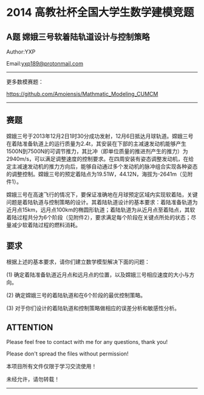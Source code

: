  2014 高教社杯全国大学生数学建模竞题
 ==============================================================
A题  嫦娥三号软着陆轨道设计与控制策略
---------------------------------------------------------------
Author:YXP

Email:yxp189@protonmail.com
***************************************************************
更多数模赛题：

https://github.com/Amoiensis/Mathmatic_Modeling_CUMCM
***************************************************************


赛题
---------------------------------------------------------------
嫦娥三号于2013年12月2日1时30分成功发射，12月6日抵达月球轨道。嫦娥三号在着陆准备轨道上的运行质量为2.4t，其安装在下部的主减速发动机能够产生1500N到7500N的可调节推力，其比冲（即单位质量的推进剂产生的推力）为2940m/s，可以满足调整速度的控制要求。在四周安装有姿态调整发动机，在给定主减速发动机的推力方向后，能够自动通过多个发动机的脉冲组合实现各种姿态的调整控制。嫦娥三号的预定着陆点为19.51W，44.12N，海拔为-2641m（见附件1）。

嫦娥三号在高速飞行的情况下，要保证准确地在月球预定区域内实现软着陆，关键问题是着陆轨道与控制策略的设计。其着陆轨道设计的基本要求：着陆准备轨道为近月点15km，远月点100km的椭圆形轨道；着陆轨道为从近月点至着陆点，其软着陆过程共分为6个阶段（见附件2），要求满足每个阶段在关键点所处的状态；尽量减少软着陆过程的燃料消耗。

要求
---------------------------------------------------------------
根据上述的基本要求，请你们建立数学模型解决下面的问题：

 (1) 确定着陆准备轨道近月点和远月点的位置，以及嫦娥三号相应速度的大小与方向。
 
 (2) 确定嫦娥三号的着陆轨道和在6个阶段的最优控制策略。
 
 (3) 对于你们设计的着陆轨道和控制策略做相应的误差分析和敏感性分析。
 
ATTENTION
---------------------------------------
Please feel free to contact with me for any questions, thank you!

Please don't spread the files without permission!

本项目所有文件仅限于学习交流使用！

未经允许，请勿转载！
************************************************************************
